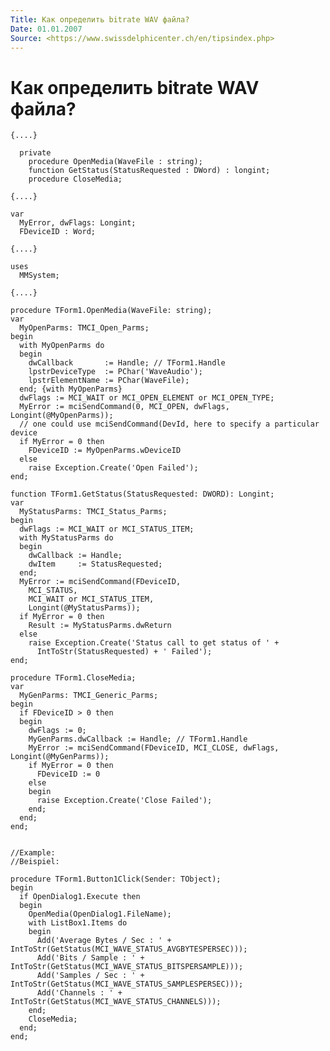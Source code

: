 ```yaml
---
Title: Как определить bitrate WAV файла?
Date: 01.01.2007
Source: <https://www.swissdelphicenter.ch/en/tipsindex.php>
---
```



Как определить bitrate WAV файла?
=================================

    {....} 
     
      private 
        procedure OpenMedia(WaveFile : string); 
        function GetStatus(StatusRequested : DWord) : longint; 
        procedure CloseMedia; 
     
    {....} 
     
    var 
      MyError, dwFlags: Longint; 
      FDeviceID : Word; 
     
    {....} 
     
    uses 
      MMSystem; 
     
    {....} 
     
    procedure TForm1.OpenMedia(WaveFile: string); 
    var 
      MyOpenParms: TMCI_Open_Parms; 
    begin 
      with MyOpenParms do 
      begin 
        dwCallback       := Handle; // TForm1.Handle 
        lpstrDeviceType  := PChar('WaveAudio'); 
        lpstrElementName := PChar(WaveFile); 
      end; {with MyOpenParms} 
      dwFlags := MCI_WAIT or MCI_OPEN_ELEMENT or MCI_OPEN_TYPE; 
      MyError := mciSendCommand(0, MCI_OPEN, dwFlags, Longint(@MyOpenParms)); 
      // one could use mciSendCommand(DevId, here to specify a particular device 
      if MyError = 0 then 
        FDeviceID := MyOpenParms.wDeviceID 
      else 
        raise Exception.Create('Open Failed'); 
    end; 
     
    function TForm1.GetStatus(StatusRequested: DWORD): Longint; 
    var 
      MyStatusParms: TMCI_Status_Parms; 
    begin 
      dwFlags := MCI_WAIT or MCI_STATUS_ITEM; 
      with MyStatusParms do 
      begin 
        dwCallback := Handle; 
        dwItem     := StatusRequested; 
      end; 
      MyError := mciSendCommand(FDeviceID, 
        MCI_STATUS, 
        MCI_WAIT or MCI_STATUS_ITEM, 
        Longint(@MyStatusParms)); 
      if MyError = 0 then 
        Result := MyStatusParms.dwReturn 
      else 
        raise Exception.Create('Status call to get status of ' + 
          IntToStr(StatusRequested) + ' Failed'); 
    end; 
     
    procedure TForm1.CloseMedia; 
    var 
      MyGenParms: TMCI_Generic_Parms; 
    begin 
      if FDeviceID > 0 then 
      begin 
        dwFlags := 0; 
        MyGenParms.dwCallback := Handle; // TForm1.Handle 
        MyError := mciSendCommand(FDeviceID, MCI_CLOSE, dwFlags, Longint(@MyGenParms)); 
        if MyError = 0 then 
          FDeviceID := 0 
        else 
        begin 
          raise Exception.Create('Close Failed'); 
        end; 
      end; 
    end; 
     
     
    //Example: 
    //Beispiel: 
     
    procedure TForm1.Button1Click(Sender: TObject); 
    begin 
      if OpenDialog1.Execute then 
      begin 
        OpenMedia(OpenDialog1.FileName); 
        with ListBox1.Items do 
        begin 
          Add('Average Bytes / Sec : ' + IntToStr(GetStatus(MCI_WAVE_STATUS_AVGBYTESPERSEC))); 
          Add('Bits / Sample : ' + IntToStr(GetStatus(MCI_WAVE_STATUS_BITSPERSAMPLE))); 
          Add('Samples / Sec : ' + IntToStr(GetStatus(MCI_WAVE_STATUS_SAMPLESPERSEC))); 
          Add('Channels : ' + IntToStr(GetStatus(MCI_WAVE_STATUS_CHANNELS))); 
        end; 
        CloseMedia; 
      end; 
    end; 

